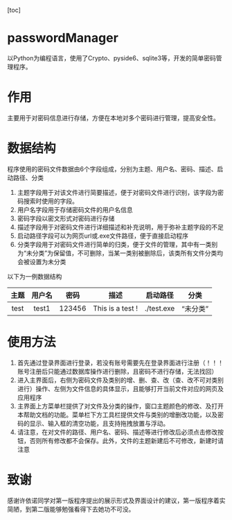 [toc]
# passwordManager
以Python为编程语言，使用了Crypto、pyside6、sqlite3等，开发的简单密码管理程序。

# 作用

主要用于对密码信息进行存储，方便在本地对多个密码进行管理，提高安全性。

# 数据结构

程序使用的密码文件数据由6个字段组成，分别为主题、用户名、密码、描述、启动路径、分类

1. 主题字段用于对该文件进行简要描述，便于对密码文件进行识别，该字段为密码搜索时使用的字段。
2. 用户名字段用于存储密码文件的用户名信息
3. 密码字段以密文形式对密码进行存储
4. 描述字段用于对密码文件进行详细描述和补充说明，用于弥补主题字段的不足
5. 启动路径字段可以为网页url或.exe文件路径，便于直接启动程序
6. 分类字段用于对密码文件进行简单的归类，便于文件的管理，其中有一类别为“未分类”为保留值，不可删除，当某一类别被删除后，该类所有文件分类均会被设置为未分类

以下为一例数据结构

| 主题 | 用户名 |  密码  |       描述       | 启动路径   |   分类   |
| :--: | :----: | :----: | :--------------: | ---------- | :------: |
| test | test1  | 123456 | This is a test ! | ./test.exe | “未分类” |

# 使用方法

1. 首先通过登录界面进行登录，若没有账号需要先在登录界面进行注册（！！！账号注册后只能通过数据库操作进行删除，且密码不进行存储，无法找回）
2. 进入主界面后，右侧为密码文件及类别的增、删、查、改（查、改不可对类别进行）操作、左侧为文件信息的具体显示，且能够打开当前文件对应的网页及应用程序
3. 主界面上方菜单栏提供了对文件及分类的操作，窗口主题颜色的修改、及打开本帮助文档的功能。菜单栏下方工具栏提供文件与类别的增删改功能，以及密码的显示、输入框的清空功能，且支持拖拽放置与浮动。
4. 请注意，在对文件的路径、用户名、密码、描述等进行修改后必须点击修改按钮，否则所有修改都不会保存。此外，文件的主题新建后不可修改，新建时请注意

# 致谢

感谢许依诺同学对第一版程序提出的展示形式及界面设计的建议，第一版程序着实简陋，到第二版能够勉强看得下去她功不可没。

